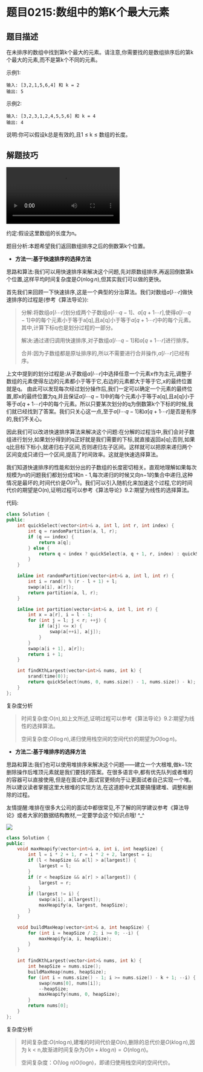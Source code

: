 # 题目0215:数组中的第K个最大元素
## 题目描述

在未排序的数组中找到第k个最大的元素。请注意,你需要找的是数组排序后的第k个最大的元素,而不是第k个不同的元素。

示例1:

```
输入: [3,2,1,5,6,4] 和 k = 2
输出: 5
```

示例2:
```
输入: [3,2,3,1,2,4,5,5,6] 和 k = 4
输出: 4
```

说明:你可以假设k总是有效的,且1 ≤ k ≤ 数组的长度。

## 解题技巧

<video src="../images/ce030f845861488baf033a7a1b2be6513971df797c632f929b9aebf1082629f0.mp4" controls></video>

约定:假设这里数组的长度为n。

题目分析:本题希望我们返回数组排序之后的倒数第k个位置。

* **方法一:基于快速排序的选择方法**

思路和算法:我们可以用快速排序来解决这个问题,先对原数组排序,再返回倒数第k个位置,这样平均时间复杂度是$O(n \log n)$,但其实我们可以做的更快。

首先我们来回顾一下快速排序,这是一个典型的分治算法。我们对数组$a[l \cdots r]$做快速排序的过程是(参考《算法导论》):

> 分解:将数组$a[l \cdots r]$划分成两个子数组$a[l \cdots q - 1]$、$a[q + 1 \cdots r]$,使得$a[l \cdots q - 1]$中的每个元素小于等于a[q],且a[q]小于等于$a[q + 1 \cdots r]$中的每个元素。其中,计算下标q也是划分过程的一部分。
> 
> 解决:通过递归调用快速排序,对子数组$a[l \cdots q - 1]$和$a[q + 1 \cdots r]$进行排序。
> 
> 合并:因为子数组都是原址排序的,所以不需要进行合并操作,$a[l \cdots r]$已经有序。

上文中提到的划分过程是:从子数组$a[l \cdots r]$中选择任意一个元素x作为主元,调整子数组的元素使得左边的元素都小于等于它,右边的元素都大于等于它,x的最终位置就是q。
由此可以发现每次经过划分操作后,我们一定可以确定一个元素的最终位置,即x的最终位置为q,并且保证$a[l \cdots q - 1]$中的每个元素小于等于a[q],且a[q]小于等于$a[q + 1 \cdots r]$中的每个元素。所以只要某次划分的q为倒数第k个下标的时候,我们就已经找到了答案。我们只关心这一点,至于$a[l \cdots q - 1]$和$a[q+1 \cdots r]$是否是有序的,我们不关心。

因此我们可以改进快速排序算法来解决这个问题:在分解的过程当中,我们会对子数组进行划分,如果划分得到的q正好就是我们需要的下标,就直接返回a[q];否则,如果q比目标下标小,就递归右子区间,否则递归左子区间。这样就可以把原来递归两个区间变成只递归一个区间,提高了时间效率。这就是快速选择算法。

我们知道快速排序的性能和划分出的子数组的长度密切相关。直观地理解如果每次规模为n的问题我们都划分成1和n - 1,每次递归的时候又向n−1的集合中递归,这种情况是最坏的,时间代价是$O(n^2)$。我们可以引入随机化来加速这个过程,它的时间代价的期望是O(n),证明过程可以参考《算法导论》9.2:期望为线性的选择算法。

代码:

```c++
class Solution {
public:
    int quickSelect(vector<int>& a, int l, int r, int index) {
        int q = randomPartition(a, l, r);
        if (q == index) {
            return a[q];
        } else {
            return q < index ? quickSelect(a, q + 1, r, index) : quickSelect(a, l, q - 1, index);
        }
    }

    inline int randomPartition(vector<int>& a, int l, int r) {
        int i = rand() % (r - l + 1) + l;
        swap(a[i], a[r]);
        return partition(a, l, r);
    }

    inline int partition(vector<int>& a, int l, int r) {
        int x = a[r], i = l - 1;
        for (int j = l; j < r; ++j) {
            if (a[j] <= x) {
                swap(a[++i], a[j]);
            }
        }
        swap(a[i + 1], a[r]);
        return i + 1;
    }

    int findKthLargest(vector<int>& nums, int k) {
        srand(time(0));
        return quickSelect(nums, 0, nums.size() - 1, nums.size() - k);
    }
};
```

复杂度分析

> 时间复杂度:O(n),如上文所述,证明过程可以参考《算法导论》9.2:期望为线性的选择算法。
> 
> 空间复杂度:$O(\log n)$,递归使用栈空间的空间代价的期望为$O(\log n)$。

* **方法二:基于堆排序的选择方法**

思路和算法:我们也可以使用堆排序来解决这个问题——建立一个大根堆,做k−1次删除操作后堆顶元素就是我们要找的答案。在很多语言中,都有优先队列或者堆的的容器可以直接使用,但是在面试中,面试官更倾向于让更面试者自己实现一个堆。所以建议读者掌握这里大根堆的实现方法,在这道题中尤其要搞懂建堆、调整和删除的过程。

友情提醒:堆排在很多大公司的面试中都很常见,不了解的同学建议参考《算法导论》或者大家的数据结构教材,一定要学会这个知识点哦! ^_^

![](images/kth_largest_element_in_an_array.gif)

```c++
class Solution {
public:
    void maxHeapify(vector<int>& a, int i, int heapSize) {
        int l = i * 2 + 1, r = i * 2 + 2, largest = i;
        if (l < heapSize && a[l] > a[largest]) {
            largest = l;
        } 
        if (r < heapSize && a[r] > a[largest]) {
            largest = r;
        }
        if (largest != i) {
            swap(a[i], a[largest]);
            maxHeapify(a, largest, heapSize);
        }
    }

    void buildMaxHeap(vector<int>& a, int heapSize) {
        for (int i = heapSize / 2; i >= 0; --i) {
            maxHeapify(a, i, heapSize);
        } 
    }

    int findKthLargest(vector<int>& nums, int k) {
        int heapSize = nums.size();
        buildMaxHeap(nums, heapSize);
        for (int i = nums.size() - 1; i >= nums.size() - k + 1; --i) {
            swap(nums[0], nums[i]);
            --heapSize;
            maxHeapify(nums, 0, heapSize);
        }
        return nums[0];
    }
};
```

复杂度分析

> 时间复杂度:$O(n \log n)$,建堆的时间代价是O(n),删除的总代价是$O(k \log n)$,因为 k < n,故渐进时间复杂为$O(n + k \log n) = O(n \log n)$。
> 
> 空间复杂度：O(\log n)O(logn)，即递归使用栈空间的空间代价。